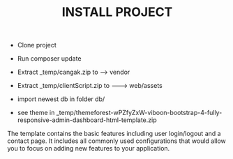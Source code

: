 <p align="center">
    <h1 align="center">INSTALL PROJECT</h1>
    <br>
</p>

- Clone project

- Run composer update

- Extract _temp/cangak.zip to --> vendor

- Extract _temp/clientScript.zip to ---> web/assets

- import newest db in folder db/

- see theme in _temp/themeforest-wPZfyZxW-viboon-bootstrap-4-fully-responsive-admin-dashboard-html-template.zip

The template contains the basic features including user login/logout and a contact page.
It includes all commonly used configurations that would allow you to focus on adding new
features to your application.